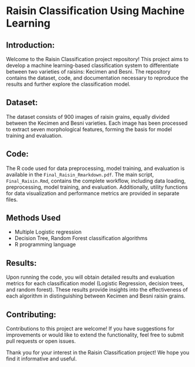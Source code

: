 # Raisin Classification Using Machine Learning

## Introduction:
Welcome to the Raisin Classification project repository! This project aims to develop a machine learning-based classification system to differentiate between two varieties of raisins: Kecimen and Besni. The repository contains the dataset, code, and documentation necessary to reproduce the results and further explore the classification model.

## Dataset:
The dataset consists of 900 images of raisin grains, equally divided between the Kecimen and Besni varieties. Each image has been processed to extract seven morphological features, forming the basis for model training and evaluation.

## Code:
The R code used for data preprocessing, model training, and evaluation is available in the `Final_Raisin_Rmarkdown.pdf`. The main script, `Final_Raisin.Rmd`, contains the complete workflow, including data loading, preprocessing, model training, and evaluation. Additionally, utility functions for data visualization and performance metrics are provided in separate files.

## Methods Used
- Multiple Logistic regression
- Decision Tree, Random Forest classification algorithms
- R programming language

## Results:
Upon running the code, you will obtain detailed results and evaluation metrics for each classification model (Logistic Regression, decision trees, and random forest). These results provide insights into the effectiveness of each algorithm in distinguishing between Kecimen and Besni raisin grains.

## Contributing:
Contributions to this project are welcome! If you have suggestions for improvements or would like to extend the functionality, feel free to submit pull requests or open issues.



Thank you for your interest in the Raisin Classification project! We hope you find it informative and useful.
